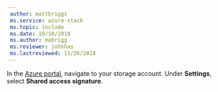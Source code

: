 ```yaml
---
 author: mattbriggs
 ms.service: azure-stack
 ms.topic: include
 ms.date: 10/10/2019
 ms.author: mabrigg
 ms.reviewer: johnhas
 ms.lastreviewed: 11/26/2018
---
```


In the [Azure portal](https://portal.azure.com/), navigate to your storage account. Under **Settings**, select **Shared access signature**.
